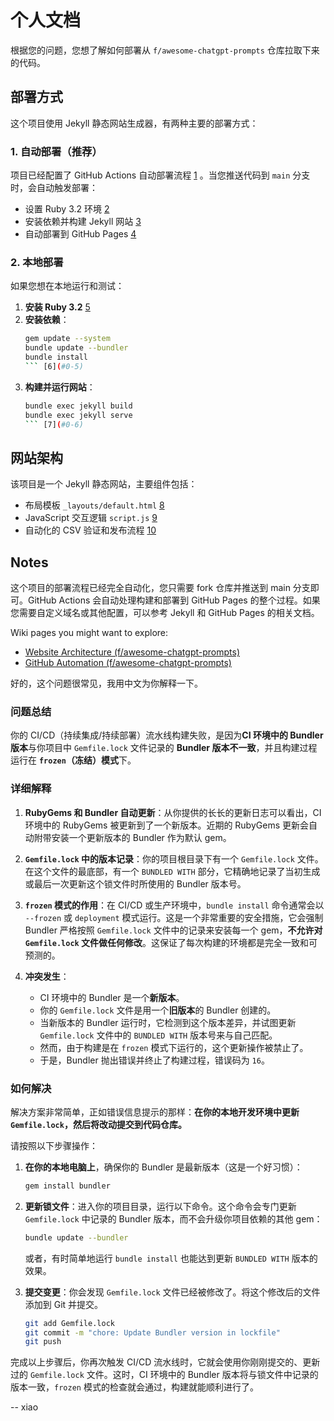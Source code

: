 # 个人文档

根据您的问题，您想了解如何部署从 `f/awesome-chatgpt-prompts` 仓库拉取下来的代码。<cite/>

## 部署方式

这个项目使用 Jekyll 静态网站生成器，有两种主要的部署方式：

### 1. 自动部署（推荐）

项目已经配置了 GitHub Actions 自动部署流程 [1](#0-0) 。当您推送代码到 `main` 分支时，会自动触发部署：

- 设置 Ruby 3.2 环境 [2](#0-1) 
- 安装依赖并构建 Jekyll 网站 [3](#0-2) 
- 自动部署到 GitHub Pages [4](#0-3) 

### 2. 本地部署

如果您想在本地运行和测试：

1. **安装 Ruby 3.2** [5](#0-4) 
2. **安装依赖**：
   ```bash
   gem update --system
   bundle update --bundler
   bundle install
   ``` [6](#0-5) 

3. **构建并运行网站**：
   ```bash
   bundle exec jekyll build
   bundle exec jekyll serve
   ``` [7](#0-6) 

## 网站架构

该项目是一个 Jekyll 静态网站，主要组件包括：
- 布局模板 `_layouts/default.html` [8](#0-7) 
- JavaScript 交互逻辑 `script.js` [9](#0-8) 
- 自动化的 CSV 验证和发布流程 [10](#0-9) 

## Notes

这个项目的部署流程已经完全自动化，您只需要 fork 仓库并推送到 main 分支即可。GitHub Actions 会自动处理构建和部署到 GitHub Pages 的整个过程。如果您需要自定义域名或其他配置，可以参考 Jekyll 和 GitHub Pages 的相关文档。

Wiki pages you might want to explore:
- [Website Architecture (f/awesome-chatgpt-prompts)](/wiki/f/awesome-chatgpt-prompts#3.1)
- [GitHub Automation (f/awesome-chatgpt-prompts)](/wiki/f/awesome-chatgpt-prompts#5)


好的，这个问题很常见，我用中文为你解释一下。

### 问题总结

你的 CI/CD（持续集成/持续部署）流水线构建失败，是因为**CI 环境中的 Bundler 版本**与你项目中 `Gemfile.lock` 文件记录的 **Bundler 版本不一致**，并且构建过程运行在 **`frozen`（冻结）模式**下。

### 详细解释

1.  **RubyGems 和 Bundler 自动更新**：从你提供的长长的更新日志可以看出，CI 环境中的 RubyGems 被更新到了一个新版本。近期的 RubyGems 更新会自动附带安装一个更新版本的 Bundler 作为默认 gem。

2.  **`Gemfile.lock` 中的版本记录**：你的项目根目录下有一个 `Gemfile.lock` 文件。在这个文件的最底部，有一个 `BUNDLED WITH` 部分，它精确地记录了当初生成或最后一次更新这个锁文件时所使用的 Bundler 版本号。

3.  **`frozen` 模式的作用**：在 CI/CD 或生产环境中，`bundle install` 命令通常会以 `--frozen` 或 `deployment` 模式运行。这是一个非常重要的安全措施，它会强制 Bundler 严格按照 `Gemfile.lock` 文件中的记录来安装每一个 gem，**不允许对 `Gemfile.lock` 文件做任何修改**。这保证了每次构建的环境都是完全一致和可预测的。

4.  **冲突发生**：
    *   CI 环境中的 Bundler 是一个**新版本**。
    *   你的 `Gemfile.lock` 文件是用一个**旧版本**的 Bundler 创建的。
    *   当新版本的 Bundler 运行时，它检测到这个版本差异，并试图更新 `Gemfile.lock` 文件中的 `BUNDLED WITH` 版本号来与自己匹配。
    *   然而，由于构建是在 `frozen` 模式下运行的，这个更新操作被禁止了。
    *   于是，Bundler 抛出错误并终止了构建过程，错误码为 `16`。

### 如何解决

解决方案非常简单，正如错误信息提示的那样：**在你的本地开发环境中更新 `Gemfile.lock`，然后将改动提交到代码仓库。**

请按照以下步骤操作：

1.  **在你的本地电脑上**，确保你的 Bundler 是最新版本（这是一个好习惯）：
    ```bash
    gem install bundler
    ```

2.  **更新锁文件**：进入你的项目目录，运行以下命令。这个命令会专门更新 `Gemfile.lock` 中记录的 Bundler 版本，而不会升级你项目依赖的其他 gem：
    ```bash
    bundle update --bundler
    ```
    或者，有时简单地运行 `bundle install` 也能达到更新 `BUNDLED WITH` 版本的效果。

3.  **提交变更**：你会发现 `Gemfile.lock` 文件已经被修改了。将这个修改后的文件添加到 Git 并提交。
    ```bash
    git add Gemfile.lock
    git commit -m "chore: Update Bundler version in lockfile"
    git push
    ```

完成以上步骤后，你再次触发 CI/CD 流水线时，它就会使用你刚刚提交的、更新过的 `Gemfile.lock` 文件。这时，CI 环境中的 Bundler 版本将与锁文件中记录的版本一致，`frozen` 模式的检查就会通过，构建就能顺利进行了。


-- xiao
